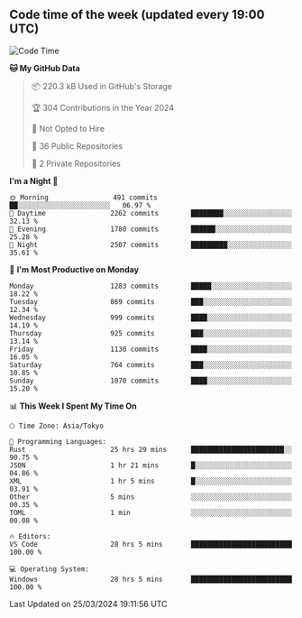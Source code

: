 ## Code time of the week (updated every 19:00 UTC)

<!--START_SECTION:waka-->
![Code Time](http://img.shields.io/badge/Code%20Time-2%2C871%20hrs%2022%20mins-blue)

**🐱 My GitHub Data** 

> 📦 220.3 kB Used in GitHub's Storage 
 > 
> 🏆 304 Contributions in the Year 2024
 > 
> 🚫 Not Opted to Hire
 > 
> 📜 36 Public Repositories 
 > 
> 🔑 2 Private Repositories 
 > 
**I'm a Night 🦉** 

```text
🌞 Morning                491 commits         ██░░░░░░░░░░░░░░░░░░░░░░░   06.97 % 
🌆 Daytime                2262 commits        ████████░░░░░░░░░░░░░░░░░   32.13 % 
🌃 Evening                1780 commits        ██████░░░░░░░░░░░░░░░░░░░   25.28 % 
🌙 Night                  2507 commits        █████████░░░░░░░░░░░░░░░░   35.61 % 
```
📅 **I'm Most Productive on Monday** 

```text
Monday                   1283 commits        █████░░░░░░░░░░░░░░░░░░░░   18.22 % 
Tuesday                  869 commits         ███░░░░░░░░░░░░░░░░░░░░░░   12.34 % 
Wednesday                999 commits         ████░░░░░░░░░░░░░░░░░░░░░   14.19 % 
Thursday                 925 commits         ███░░░░░░░░░░░░░░░░░░░░░░   13.14 % 
Friday                   1130 commits        ████░░░░░░░░░░░░░░░░░░░░░   16.05 % 
Saturday                 764 commits         ███░░░░░░░░░░░░░░░░░░░░░░   10.85 % 
Sunday                   1070 commits        ████░░░░░░░░░░░░░░░░░░░░░   15.20 % 
```


📊 **This Week I Spent My Time On** 

```text
🕑︎ Time Zone: Asia/Tokyo

💬 Programming Languages: 
Rust                     25 hrs 29 mins      ███████████████████████░░   90.75 % 
JSON                     1 hr 21 mins        █░░░░░░░░░░░░░░░░░░░░░░░░   04.86 % 
XML                      1 hr 5 mins         █░░░░░░░░░░░░░░░░░░░░░░░░   03.91 % 
Other                    5 mins              ░░░░░░░░░░░░░░░░░░░░░░░░░   00.35 % 
TOML                     1 min               ░░░░░░░░░░░░░░░░░░░░░░░░░   00.08 % 

🔥 Editors: 
VS Code                  28 hrs 5 mins       █████████████████████████   100.00 % 

💻 Operating System: 
Windows                  28 hrs 5 mins       █████████████████████████   100.00 % 
```


 Last Updated on 25/03/2024 19:11:56 UTC
<!--END_SECTION:waka-->